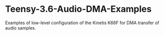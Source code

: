 # Teensy-3.6-Audio-DMA-Examples

Examples of low-level configuration of the Kinetis K66F for DMA transfer of audio samples.